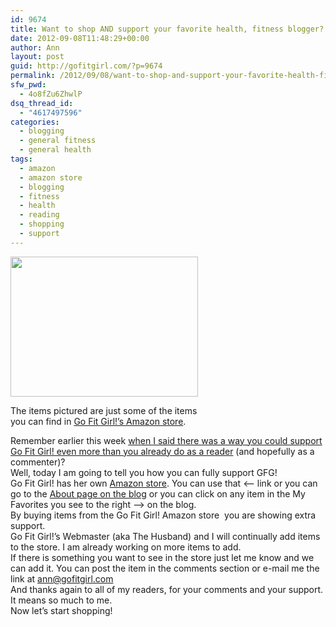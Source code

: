 ```yaml
---
id: 9674
title: Want to shop AND support your favorite health, fitness blogger?
date: 2012-09-08T11:48:29+00:00
author: Ann
layout: post
guid: http://gofitgirl.com/?p=9674
permalink: /2012/09/08/want-to-shop-and-support-your-favorite-health-fitness-blogger/
sfw_pwd:
  - 4o8fZu6ZhwlP
dsq_thread_id:
  - "4617497596"
categories:
  - blogging
  - general fitness
  - general health
tags:
  - amazon
  - amazon store
  - blogging
  - fitness
  - health
  - reading
  - shopping
  - support
---
```

<div id="attachment_9675" style="width: 310px" class="wp-caption alignleft">
  <a href="http://gofitgirl.com/?attachment_id=9675" rel="attachment wp-att-9675"><img class="size-medium wp-image-9675" title="items in store" src="http://gofitgirl.com/wp-content/uploads/2012/09/items-in-store-300x224.jpg" alt="" width="300" height="224" /></a>
  
  <p class="wp-caption-text">
    The items pictured are just some of the items you can find in <a href="http://astore.amazon.com/gofigi-20">Go Fit Girl!&#8217;s Amazon store</a>.
  </p>
</div>

  
Remember earlier this week [when I said there was a way you could support Go Fit Girl! even more than you already do as a reader](http://gofitgirl.com/?p=9671) (and hopefully as a commenter)?  
Well, today I am going to tell you how you can fully support GFG!  
Go Fit Girl! has her own [Amazon store](http://astore.amazon.com/gofigi-20). You can use that <&#8211; link or you can go to the [About page on the blog](http://gofitgirl.com/?page_id=687) or you can click on any item in the My Favorites you see to the right &#8211;> on the blog.  
By buying items from the Go Fit Girl! Amazon store  you are showing extra support.  
Go Fit Girl!&#8217;s Webmaster (aka The Husband) and I will continually add items to the store. I am already working on more items to add.  
If there is something you want to see in the store just let me know and we can add it. You can post the item in the comments section or e-mail me the link at ann@gofitgirl.com  
And thanks again to all of my readers, for your comments and your support. It means so much to me.  
Now let&#8217;s start shopping!